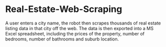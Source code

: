 # Real-Estate-Web-Scraping

A user enters a city name, the robot then scrapes thousands of real estate listing data in that city off the web. The data is then exported into a MS Excel spreadsheet, including the prices of the property, number of bedrooms, number of bathrooms and suburb location.
